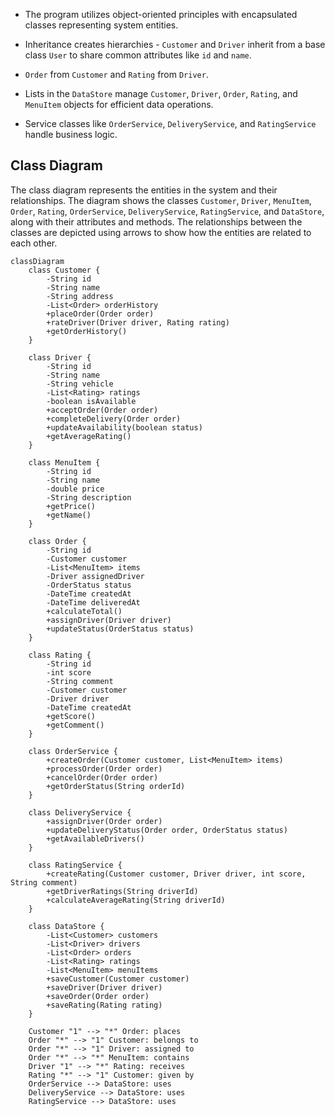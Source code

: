 - The program utilizes object-oriented principles with encapsulated classes representing system entities.

- Inheritance creates hierarchies - `Customer` and `Driver` inherit from a base class `User` to share common attributes like `id` and `name`.

- `Order` from `Customer` and `Rating` from `Driver`.

- Lists in the `DataStore` manage `Customer`, `Driver`, `Order`, `Rating`, and `MenuItem` objects for efficient data operations.

- Service classes like `OrderService`, `DeliveryService`, and `RatingService` handle business logic.

## Class Diagram

The class diagram represents the entities in the system and their relationships. 
The diagram shows the classes `Customer`, `Driver`, `MenuItem`, `Order`, `Rating`, `OrderService`, `DeliveryService`, `RatingService`, and `DataStore`, along with their attributes and methods. 
The relationships between the classes are depicted using arrows to show how the entities are related to each other.


```mermaid
classDiagram
    class Customer {
        -String id
        -String name
        -String address
        -List<Order> orderHistory
        +placeOrder(Order order)
        +rateDriver(Driver driver, Rating rating)
        +getOrderHistory()
    }

    class Driver {
        -String id
        -String name
        -String vehicle
        -List<Rating> ratings
        -boolean isAvailable
        +acceptOrder(Order order)
        +completeDelivery(Order order)
        +updateAvailability(boolean status)
        +getAverageRating()
    }

    class MenuItem {
        -String id
        -String name
        -double price
        -String description
        +getPrice()
        +getName()
    }

    class Order {
        -String id
        -Customer customer
        -List<MenuItem> items
        -Driver assignedDriver
        -OrderStatus status
        -DateTime createdAt
        -DateTime deliveredAt
        +calculateTotal()
        +assignDriver(Driver driver)
        +updateStatus(OrderStatus status)
    }

    class Rating {
        -String id
        -int score
        -String comment
        -Customer customer
        -Driver driver
        -DateTime createdAt
        +getScore()
        +getComment()
    }

    class OrderService {
        +createOrder(Customer customer, List<MenuItem> items)
        +processOrder(Order order)
        +cancelOrder(Order order)
        +getOrderStatus(String orderId)
    }

    class DeliveryService {
        +assignDriver(Order order)
        +updateDeliveryStatus(Order order, OrderStatus status)
        +getAvailableDrivers()
    }

    class RatingService {
        +createRating(Customer customer, Driver driver, int score, String comment)
        +getDriverRatings(String driverId)
        +calculateAverageRating(String driverId)
    }

    class DataStore {
        -List<Customer> customers
        -List<Driver> drivers
        -List<Order> orders
        -List<Rating> ratings
        -List<MenuItem> menuItems
        +saveCustomer(Customer customer)
        +saveDriver(Driver driver)
        +saveOrder(Order order)
        +saveRating(Rating rating)
    }

    Customer "1" --> "*" Order: places
    Order "*" --> "1" Customer: belongs to
    Order "*" --> "1" Driver: assigned to
    Order "*" --> "*" MenuItem: contains
    Driver "1" --> "*" Rating: receives
    Rating "*" --> "1" Customer: given by
    OrderService --> DataStore: uses
    DeliveryService --> DataStore: uses
    RatingService --> DataStore: uses
 ```